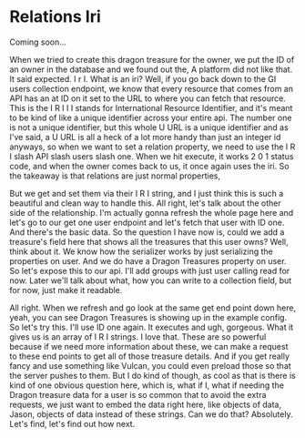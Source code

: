 # Relations Iri

Coming soon...

When we tried to create this dragon treasure for the owner, we put the ID of an owner
in the database and we found out the, A platform did not like that. It said expected.
I r I. What is an iri? Well, if you go back down to the GI users collection endpoint,
we know that every resource that comes from an API has an at ID on it set to the URL
to where you can fetch that resource. This is the I R I I I stands for International
Resource Identifier, and it's meant to be kind of like a unique identifier across
your entire api. The number one is not a unique identifier, but this whole U URL is a
unique identifier and as I've said, a U URL is all a heck of a lot more handy than
just an integer id anyways, so when we want to set a relation property, we need to
use the I R I slash API slash users slash one. When we hit execute, it works 2 0 1
status code, and when the owner comes back to us, it once again uses the iri. So the
takeaway is that relations are just normal properties,

But we get and set them via their I R I string, and I just think this is such a
beautiful and clean way to handle this. All right, let's talk about the other side of
the relationship. I'm actually gonna refresh the whole page here and let's go to our
get one user endpoint and let's fetch that user with ID one. And there's the basic
data. So the question I have now is, could we add a treasure's field here that shows
all the treasures that this user owns? Well, think about it. We know how the
serializer works by just serializing the properties on user. And we do have a Dragon
Treasures property on user. So let's expose this to our api. I'll add groups with
just user calling read for now. Later we'll talk about what, how you can write to a
collection field, but for now, just make it readable.

All right. When we refresh and go look at the same get end point down here, yeah, you
can see Dragon Treasures is showing up in the example config. So let's try this. I'll
use ID one again. It executes and ugh, gorgeous. What it gives us is an array of I R
I strings. I love that. These are so powerful because if we need more information
about these, we can make a request to these end points to get all of those treasure
details. And if you get really fancy and use something like Vulcan, you could even
preload those so that the server pushes to them. But I do kind of though, as cool as
that is there is kind of one obvious question here, which is, what if I, what if
needing the Dragon treasure data for a user is so common that to avoid the extra
requests, we just want to embed the data right here, like objects of data, Jason,
objects of data instead of these strings. Can we do that? Absolutely. Let's find,
let's find out how next.

